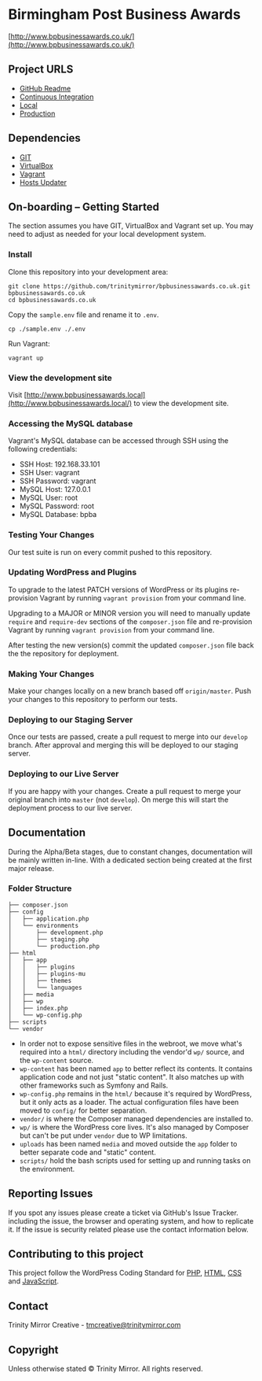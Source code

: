# Birmingham Post Business Awards
[http://www.bpbusinessawards.co.uk/](http://www.bpbusinessawards.co.uk/)

## Project URLS

- [GitHub Readme](https://github.com/trinitymirror/bpbusinessawards.co.uk/blob/master/README.md)
- [Continuous Integration](https://codeship.com/projects/132741/)
- [Local](http://www.bpbusinessawards.local/)
- [Production](http://www.bpbusinessawards.co.uk)

## Dependencies

- [GIT](https://git-scm.com/downloads)
- [VirtualBox](https://www.virtualbox.org/)
- [Vagrant](https://www.vagrantup.com/downloads.html)
 - [Hosts Updater](https://github.com/cogitatio/vagrant-hostsupdater)


## On-boarding – Getting Started

The section assumes you have GIT, VirtualBox and Vagrant set up. You may need to adjust as needed for your local development system.

### Install

Clone this repository into your development area:

```
git clone https://github.com/trinitymirror/bpbusinessawards.co.uk.git bpbusinessawards.co.uk
cd bpbusinessawards.co.uk
```

Copy the `sample.env` file and rename it to `.env`.

```
cp ./sample.env ./.env
```

Run Vagrant:

```
vagrant up
```

### View the development site

Visit [http://www.bpbusinessawards.local](http://www.bpbusinessawards.local/) to view the development site.

### Accessing the MySQL database

Vagrant's MySQL database can be accessed through SSH using the following credentials:

- SSH Host: 192.168.33.101
- SSH User: vagrant
- SSH Password: vagrant
- MySQL Host: 127.0.0.1
- MySQL User: root
- MySQL Password: root
- MySQL Database: bpba

### Testing Your Changes

Our test suite is run on every commit pushed to this repository.

### Updating WordPress and Plugins

To upgrade to the latest PATCH versions of WordPress or its plugins re-provision Vagrant by running `vagrant provision` from your command line.

Upgrading to a MAJOR or MINOR version you will need to manually update `require` and `require-dev` sections of the `composer.json` file and re-provision Vagrant by running `vagrant provision` from your command line.

After testing the new version(s) commit the updated `composer.json` file back the the repository for deployment.

### Making Your Changes

Make your changes locally on a new branch based off `origin/master`. Push your changes to this repository to perform our tests.

### Deploying to our Staging Server

Once our tests are passed, create a pull request to merge into our `develop` branch. After approval and merging this will be deployed to our staging server.

### Deploying to our Live Server

If you are happy with your changes. Create a pull request to merge your original branch into `master` (not `develop`). On merge this will start the deployment process to our live server.

## Documentation

During the Alpha/Beta stages, due to constant changes, documentation will be mainly written in-line. With a dedicated section being created at the first major release.

### Folder Structure

```
├── composer.json
├── config
│   ├── application.php
│   └── environments
│       ├── development.php
│       ├── staging.php
│       └── production.php
├── html
│   ├── app
│   │   ├── plugins
│   │   ├── plugins-mu
│   │   ├── themes
│   │   └── languages
│   ├── media
│   ├── wp
│   ├── index.php
│   └── wp-config.php
├── scripts
└── vendor
```

- In order not to expose sensitive files in the webroot, we move what's required into a `html/` directory including the vendor'd `wp/` source, and the `wp-content` source.
- `wp-content` has been named `app` to better reflect its contents. It contains application code and not just "static content". It also matches up with other frameworks such as Symfony and Rails.
- `wp-config.php` remains in the `html/` because it's required by WordPress, but it only acts as a loader. The actual configuration files have been moved to `config/` for better separation.
- `vendor/` is where the Composer managed dependencies are installed to.
- `wp/` is where the WordPress core lives. It's also managed by Composer but can't be put under `vendor` due to WP limitations.
- `uploads` has been named `media` and moved outside the `app` folder to better separate code and "static" content.
- `scripts/` hold the bash scripts used for setting up and running tasks on the environment.

## Reporting Issues

If you spot any issues please create a ticket via GitHub's Issue Tracker. including the issue, the browser and operating system, and how to replicate it. If the issue is security related please use the contact information below.

## Contributing to this project

This project follow the WordPress Coding Standard for [PHP](https://make.wordpress.org/core/handbook/best-practices/coding-standards/php/), [HTML](https://make.wordpress.org/core/handbook/best-practices/coding-standards/html/), [CSS](https://make.wordpress.org/core/handbook/best-practices/coding-standards/css/) and [JavaScript](https://make.wordpress.org/core/handbook/best-practices/coding-standards/javascript/).

## Contact

Trinity Mirror Creative - [tmcreative@trinitymirror.com](tmcreative@trinitymirror.com)

## Copyright

Unless otherwise stated © Trinity Mirror. All rights reserved.
